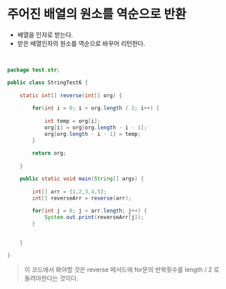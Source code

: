 # 주어진 배열의 원소를 역순으로 반환

- 배열을 인자로 받는다.
- 받은 배열인자의 원소를 역순으로 바꾸어 리턴한다.

<br>

```java
package test.str;

public class StringTest6 {
	
	static int[] reverse(int[] org) {
			
		for(int i = 0; i < org.length / 2; i++) {
			
			int temp = org[i];
			org[i] = org[org.length - i - 1];
			org[org.length - i - 1] = temp;
		}
		
		return org;
		
	}

	public static void main(String[] args) {
		
		int[] arr = {1,2,3,4,5};
		int[] reverseArr = reverse(arr);
		
		for(int j = 0; j < arr.length; j++) {
			System.out.print(reverseArr[j]);
		}
		

	}

}

```
> 이 코드에서 봐야할 것은 reverse 메서드에 for문의 반복횟수를 length / 2 로 돌려야한다는 것이다.
